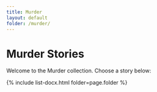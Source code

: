 ```yaml
---
title: Murder
layout: default
folder: /murder/
---
```


# Murder Stories

Welcome to the Murder collection. Choose a story below:

{% include list-docx.html folder=page.folder %}
